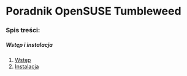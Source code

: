 # Poradnik OpenSUSE Tumbleweed
### Spis treści:
##### Wstęp i instalacja
1. [Wstęp](https://github.com/jakubiszon26/opensuse-poradnik/blob/main/Wst%C4%99p%20i%20instalacja/Wst%C4%99p.md)
2. [Instalacja](https://github.com/jakubiszon26/opensuse-poradnik/blob/main/Wst%C4%99p%20i%20instalacja/Instalacja%20systemu.md)


